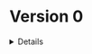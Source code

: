 # Version 0

<details>

### 0.1.0 `17 février 2024`

-   Copy of starter Vite/React to reset the project

### 0.2.0 `17 février 2024`

-   Add changelog to keep trace of all futur changes
-   Change index.HTML title
-   Update dependencies
-   Update name and repo link in package.json
-   Change favicon to right one
-   Re arrange IndexImporter
-   Delete all starter content
-   Change Font-Family of project from Poppins to Inknut Antiqua
-   Add alias to the project

### 0.2.1 `17 février 2024`

-   Add react-router-dom to the project
-   Add 'specials' to the alias
-   Create Component 'AppRouter' in special, wich contain React Router in futur
-   Transform export default to named export
-   Add slice and add it to redux

### 0.2.2 `17 février 2024`

-   Create 5 components that will be the main one of the app
-   Create routes in React Router component

### 0.2.3 `17 février 2024`

-   Add some colors variables
-   Create two dev component to help in futur
-   Create base of App component with background image

### 0.2.4 `17 février 2024`

-   Create basic navigation around five main pages
-   Add homeIcon to allow to return to HomePage in other page

### 0.2.5 `17 février 2024`

-   Create Checkbox component to handle all boolean input in the futur
-   Add WakeorSleepScreen option to DevOption and show info in devInfo

### 0.2.6 `18 février 2024`

-   Add Steps.json data file, to got all step wich will append during game
-   Add GameStep component, to handle the sequence of step

### 0.2.7 `18 février 2024`

-   Add a dedicated component to the next step button
-   Add a dedicated utilitie file to handle the logic in searching the next valid step
-   Move ShowSleepOrAwakeScreen in GameData object in slice
-   Add some new variable in this object
-   Add them to dev info component, arrange style to more readability
-   Add types .d.ts files to handle GameData and Steps types

### 0.2.8 `18 février 2024`

-   Find a good way to return the right index in stepFinder. Add condition will be easy in futur
-   Apply Prettier and Eslint in all files

### 0.2.9 `18 février 2024`

-   Change in wakeScreen conditional function in stepFinder, response become return
-   Add Select input in DevOptions to handle change of app screen size
-   This params handle classname attribution

### 0.2.10 `28 février 2024`

-   Add content to HomePage, and to have image, add ImageImporter file
-   Update dependencies

### 0.2.11 `1er mars 2024`

-   Update dependencies
-   Add new component AppButton to handle all current and futur button of the app, wich will be uniform
-   Add title to Dev Box
-   Replace "Option" button to access option menu by gearIcon, new SVG component
-   Move AppRouter outside of its folder, because it doesn't have SCSS file
-   Change route of /game to /game/* to handle all Game Routes associeted in another router, GameRouter
-   Thus, AppRouter, on the route /game/* call GameRouter wich handle rest of routes and deletion of GamePage component
-   Add the first element of Game Configuration, with the Player Number Selector, with Range input

</details>
